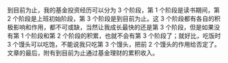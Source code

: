 到目前为止，我的基金投资经历可以分为 3 个阶段，第 1 个阶段是读书期间，第 2 个阶段是上班初始阶段，第 3 个阶段是到目前为止。这 3 个阶段都有各自的积极影响和作用，都不可或缺，当然让我成长最快的还是第 3 个阶段，但是如果没有第 1 个阶段和第 2 个阶段的积累，也就不会有第 3 个阶段了；就好比，吃饭时 3 个馒头可以吃饱，不能说我只吃第 3 个馒头，把前 2 个馒头的作用给否定了。文章的最后，附有到目前为止通过基金理财的累积收入。

